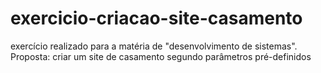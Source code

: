 # exercicio-criacao-site-casamento
 exercício realizado para a matéria de "desenvolvimento de sistemas". Proposta: criar um site de casamento segundo parâmetros pré-definidos
